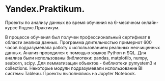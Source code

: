 # Yandex.Praktikum.
Проекты по анализу данных во время обучения на 6-месячном онлайн-курсе Яндекс.Практикум.  

В процессе обучения был получен профессиональный сертификат в области анализа данных. 
Программа длительностью примернот 600 часов подразумевала работу с использованием реальных неочищенных данных. 
Анализ проводился с помощью языков Python и SQL. Для анализа были использованы библиотеки: pandas, matplotlib, numpy, seaborn, scipy. Для лемматизации объектов - библиотеки pymystem3 и collections. Некоторые модули подразумевали использование BI системы Tableau. Проекты выполнялись на Jupyter Notebook. 

